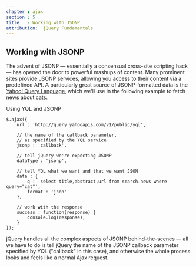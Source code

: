 ```yaml
---
chapter : ajax
section : 5
title   : Working with JSONP
attribution:  jQuery Fundamentals
---
```

## Working with JSONP

The advent of JSONP — essentially a consensual cross-site scripting hack — has
opened the door to powerful mashups of content.  Many prominent sites provide
JSONP services, allowing you access to their content via a predefined API.  A
particularly great source of JSONP-formatted data is the [Yahoo! Query
Language](http://developer.yahoo.com/yql/console/), which we'll use in the
following example to fetch news about cats.

<div class="example" markdown="1">
Using YQL and JSONP

    $.ajax({
        url : 'http://query.yahooapis.com/v1/public/yql',

        // the name of the callback parameter,
        // as specified by the YQL service
        jsonp : 'callback',

        // tell jQuery we're expecting JSONP
        dataType : 'jsonp',

        // tell YQL what we want and that we want JSON
        data : {
            q : 'select title,abstract,url from search.news where query="cat"',
            format : 'json'
        },

        // work with the response
        success : function(response) {
            console.log(response);
        }
    });
</div>

jQuery handles all the complex aspects of JSONP behind-the-scenes — all we have
to do is tell jQuery the name of the JSONP callback parameter specified by YQL
("callback" in this case), and otherwise the whole process looks and feels like
a normal Ajax request.

